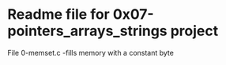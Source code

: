 # Readme file for 0x07-pointers_arrays_strings project
File 0-memset.c -fills memory with a constant byte
